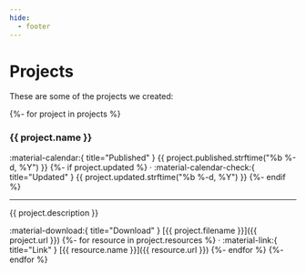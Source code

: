 ```yaml
---
hide:
  - footer
---
```


Projects
========

These are some of the projects we created:

{%- for project in projects %}
### {{ project.name }}

<aside class="mdx-font-size-small" markdown>
:material-calendar:{ title="Published" } {{ project.published.strftime("%b %-d, %Y") }}
{%- if project.updated %}
· :material-calendar-check:{ title="Updated" } {{ project.updated.strftime("%b %-d, %Y") }}
{%- endif %}
</aside>

---

{{ project.description }}

:material-download:{ title="Download" } [{{ project.filename }}]({{ project.url }})
{%- for resource in project.resources %}
· :material-link:{ title="Link" } [{{ resource.name }}]({{ resource.url }})
{%- endfor %}
{%- endfor %}
